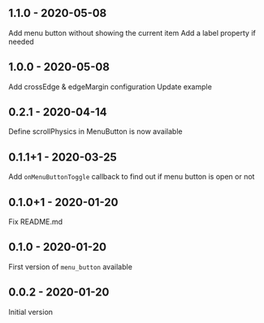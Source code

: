## 1.1.0 - 2020-05-08
Add menu button without showing the current item
Add a label property if needed

## 1.0.0 - 2020-05-08
Add crossEdge & edgeMargin configuration
Update example

## 0.2.1 - 2020-04-14 
Define scrollPhysics in MenuButton is now available

## 0.1.1+1 - 2020-03-25

Add `onMenuButtonToggle` callback to find out if menu button is open or not

## 0.1.0+1 - 2020-01-20

Fix README.md

## 0.1.0 - 2020-01-20

First version of `menu_button` available 

## 0.0.2 - 2020-01-20

Initial version